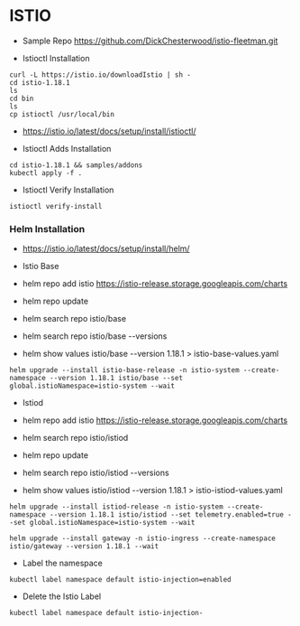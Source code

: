 # ISTIO

- Sample Repo https://github.com/DickChesterwood/istio-fleetman.git

- Istioctl Installation
```istio
curl -L https://istio.io/downloadIstio | sh -
cd istio-1.18.1
ls
cd bin
ls
cp istioctl /usr/local/bin
```
- https://istio.io/latest/docs/setup/install/istioctl/

- Istioctl Adds Installation
```istio
cd istio-1.18.1 && samples/addons
kubectl apply -f .
```

- Istioctl Verify Installation
```istio
istioctl verify-install
```

### Helm Installation

- https://istio.io/latest/docs/setup/install/helm/

- Istio Base

- helm repo add istio https://istio-release.storage.googleapis.com/charts

- helm repo update

- helm search repo istio/base

- helm search repo istio/base --versions

- helm show values istio/base --version 1.18.1 > istio-base-values.yaml


```helm
helm upgrade --install istio-base-release -n istio-system --create-namespace --version 1.18.1 istio/base --set global.istioNamespace=istio-system --wait
```

- Istiod

- helm repo add istio https://istio-release.storage.googleapis.com/charts

- helm search repo istio/istiod

- helm repo update

- helm search repo istio/istiod --versions
  
- helm show values istio/istiod --version 1.18.1 > istio-istiod-values.yaml

```helm
helm upgrade --install istiod-release -n istio-system --create-namespace --version 1.18.1 istio/istiod --set telemetry.enabled=true --set global.istioNamespace=istio-system --wait
```

```helm
helm upgrade --install gateway -n istio-ingress --create-namespace istio/gateway --version 1.18.1 --wait
```

- Label the namespace

```kubectl
kubectl label namespace default istio-injection=enabled
```

- Delete the Istio Label

```
kubectl label namespace default istio-injection-
```
